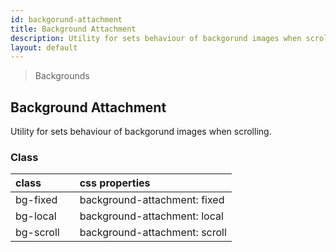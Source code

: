 ```yaml
---
id: backgorund-attachment
title: Background Attachment
description: Utility for sets behaviour of backgorund images when scrolling.
layout: default
---
```


> Backgrounds

## Background Attachment

Utility for sets behaviour of backgorund images when scrolling.

### Class

| <span class="px-3 py-1 text-white bg-charcoal-100 rounded-full">class</span> | | <span class="px-3 py-1 text-white bg-charcoal-100 rounded-full">css properties</span> |
|:--|:--|:--|
| bg-fixed |  | background-attachment: fixed |
| bg-local |  | background-attachment: local |
| bg-scroll |  | background-attachment: scroll |
